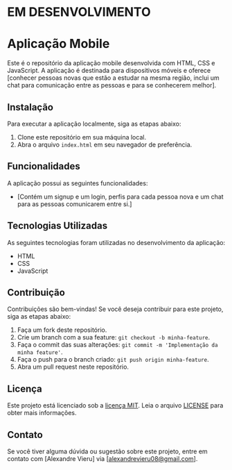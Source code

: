 # EM DESENVOLVIMENTO

# Aplicação Mobile

Este é o repositório da aplicação mobile desenvolvida com HTML, CSS e JavaScript. A aplicação é destinada para dispositivos móveis e oferece [conhecer pessoas novas que estão a estudar na mesma região, inclui um chat para comunicação entre as pessoas e para se conhecerem melhor].

## Instalação

Para executar a aplicação localmente, siga as etapas abaixo:

1. Clone este repositório em sua máquina local.
2. Abra o arquivo `index.html` em seu navegador de preferência.

## Funcionalidades

A aplicação possui as seguintes funcionalidades:

- [Contém um signup e um login, perfis para cada pessoa nova e um chat para as pessoas comunicarem entre si.]

## Tecnologias Utilizadas

As seguintes tecnologias foram utilizadas no desenvolvimento da aplicação:

- HTML
- CSS
- JavaScript

## Contribuição

Contribuições são bem-vindas! Se você deseja contribuir para este projeto, siga as etapas abaixo:

1. Faça um fork deste repositório.
2. Crie um branch com a sua feature: `git checkout -b minha-feature`.
3. Faça o commit das suas alterações: `git commit -m 'Implementação da minha feature'`.
4. Faça o push para o branch criado: `git push origin minha-feature`.
5. Abra um pull request neste repositório.

## Licença

Este projeto está licenciado sob a [licença MIT](https://opensource.org/licenses/MIT). Leia o arquivo [LICENSE](LICENSE) para obter mais informações.

## Contato

Se você tiver alguma dúvida ou sugestão sobre este projeto, entre em contato com [Alexandre Vieru] via [alexandrevieru08@gmail.com].